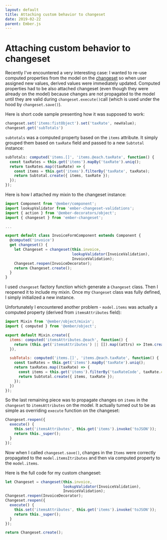 ```yaml
---
layout: default
title: Attaching custom behavior to changeset
date: 2019-02-22
parent: Ember.js
---
```


# Attaching custom behavior to changeset

Recently I've encountered a very interesting case: I wanted to re-use computed properties from the model on the [changeset](https://github.com/poteto/ember-changeset) so when user assigned new values, derived values were immediately updated. Computed properties had to be also attached changeset (even though they were already on the model) because changes are not propagated to the model until they are valid during `changeset.execute()`call (which is used under the hood by `changeset.save()`).

Here is short code sample presenting how it was supposed to work:

```javascript
changeset.set('items:fistObject').set('taxRate', newValue);
changeset.get('subTotals')
```

`subtotals` was a computed property based on the `items` attribute. It simply grouped them based on `taxRate` field and passed to a new `Subtotal` instance:

```javascript
subTotals: computed('items.[]', 'items.@each.taxRate', function() {
  const taxRates = this.get('items').mapBy('taxRate').uniq();
  return taxRates.map((taxRate) => {
    const items = this.get('items').filterBy('taxRate', taxRate);
    return Subtotal.create({ items, taxRate });
  });
});
```

Here is how I attached my mixin to the changeset instance:

```javascript
import Component from '@ember/component';
import lookupValidator from 'ember-changeset-validations';
import { action } from '@ember-decorators/object';
import { changeset } from 'ember-changeset';

...

export default class InvoiceFormComponent extends Component {
  @computed('invoice')
  get changeset() {
    let Changeset = changeset(this.invoice,
                              lookupValidator(InvoiceValidation),
                              InvoiceValidation);
    Changeset.reopen(InvoiceDecorator);
    return Changeset.create();
  }
}
```

I used `changeset` factory function which generate a `Changeset` class. Then I reopened it to include my mixin. Once my `Changeset` class was fully defined, I simply initialized a new instance.

Unfortunately I encountered another problem - `model.items` was actually a computed property (derived from `itemsAttributes` field):

```javascript
import Mixin from '@ember/object/mixin';
import { computed } from '@ember/object';

export default Mixin.create({
  items: computed('itemsAttributes.@each', function() {
    return (this.get('itemsAttributes') || []).map((attrs) => Item.create(attrs));
  }),

  subTotals: computed('items.[]', 'items.@each.taxRate', function() {
    const taxRates = this.get('items').mapBy('taxRate').uniq();
    return taxRates.map((taxRate) => {
      const items = this.get('items').filterBy('taxRateCode', taxRate.code);
      return Subtotal.create({ items, taxRate });
    });
  })
});
```

So the last remaining piece was to propagate changes on `items` in the `changeset` to `itemsAttributes` on the model. It actually turned out to be as simple as overriding `execute` function on the changeset:

```javascript
Changeset.reopen({
  execute() {
    this.set('itemsAttributes', this.get('items').invoke('toJSON'));
    return this._super();
  }
});
```

Now when I called `changeset.save()`, changes in the `Items` were correctly propagated to the `model.itemsItributes` and then via computed property to the `model.items`.

Here is the full code for my custom changeset:

```javascript
let Changeset = changeset(this.invoice,
                          lookupValidator(InvoiceValidation),
                          InvoiceValidation);
Changeset.reopen(InvoiceDecorator);
Changeset.reopen({
  execute() {
    this.set('itemsAttributes', this.get('items').invoke('toJSON'));
    return this._super();
  }
});

return Changeset.create();
```
